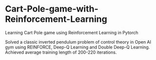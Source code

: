 # Cart-Pole-game-with-Reinforcement-Learning
Learning Cart Pole game using Reinforcement Learning in Pytorch

Solved a classic inverted pendulum problem of control theory in Open AI gym using REINFORCE, Deep-Q Learning and Double Deep-Q Learning. Achieved average training length of 200-220 iterations.
